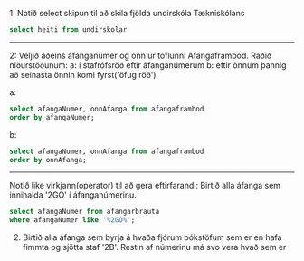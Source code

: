 1:
Notið select skipun til að skila fjölda undirskóla Tækniskólans
```sql
select heiti from undirskolar
```
---
2:
Veljið aðeins áfanganúmer og önn úr töflunni Afangaframbod. Raðið niðurstöðunum:
a: í stafrófsröð eftir áfanganúmerum
b: eftir önnum þannig að seinasta önnin komi fyrst('öfug röð')

a:
```sql
select afangaNumer, onnAfanga from afangaframbod
order by afangaNumer;
```
b: 
```sql
select afangaNumer, onnAfanga from afangaframbod
order by onnAfanga;
```
---
Notið like virkjann(operator) til að gera eftirfarandi:                                                                                                                             Birtið alla áfanga sem innihalda '2GO' í áfanganúmerinu.
```sql
select afangaNumer from afangarbrauta
where afangaNumer like '%2GO%';
```


2. Birtið alla áfanga sem byrja á hvaða fjórum bókstöfum sem er en hafa fimmta og sjötta
staf '2B'. Restin af númerinu má svo vera hvað sem er
